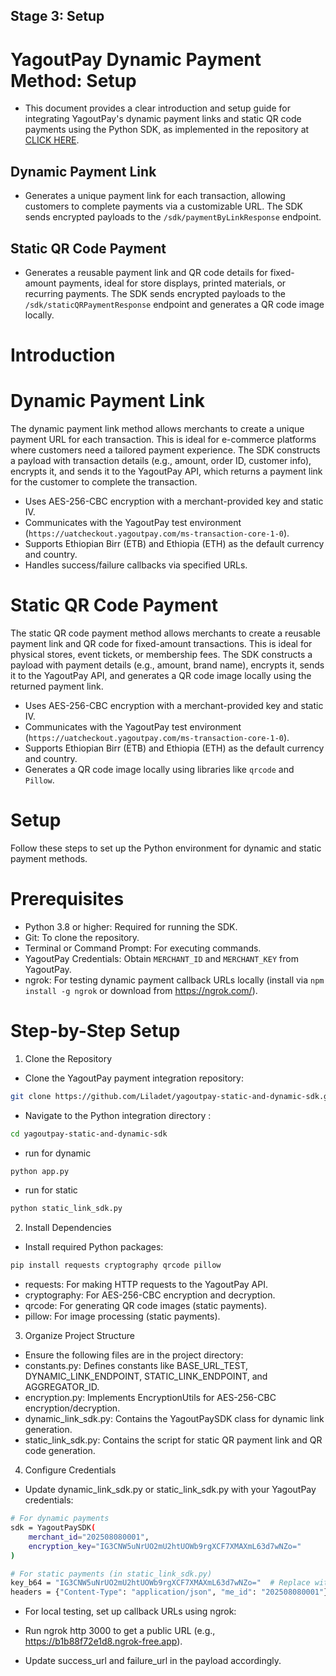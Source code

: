 ## Stage 3: Setup

# YagoutPay Dynamic Payment Method: Setup

- This document provides a clear introduction and setup guide for integrating YagoutPay's dynamic payment links and static QR code payments using the Python SDK, as implemented in the repository at [CLICK HERE](https://github.com/Liladet/yagoutpay-static-and-dynamic-sdk).

## Dynamic Payment Link

- Generates a unique payment link for each transaction, allowing customers to complete payments via a customizable URL. The SDK sends encrypted payloads to the `/sdk/paymentByLinkResponse` endpoint.

## Static QR Code Payment

- Generates a reusable payment link and QR code details for fixed-amount payments, ideal for store displays, printed materials, or recurring payments. The SDK sends encrypted payloads to the `/sdk/staticQRPaymentResponse` endpoint and generates a QR code image locally.

# Introduction

# Dynamic Payment Link

The dynamic payment link method allows merchants to create a unique payment URL for each transaction. This is ideal for e-commerce platforms where customers need a tailored payment experience. The SDK constructs a payload with transaction details (e.g., amount, order ID, customer info), encrypts it, and sends it to the YagoutPay API, which returns a payment link for the customer to complete the transaction.

- Uses AES-256-CBC encryption with a merchant-provided key and static IV.
- Communicates with the YagoutPay test environment (`https://uatcheckout.yagoutpay.com/ms-transaction-core-1-0`).
- Supports Ethiopian Birr (ETB) and Ethiopia (ETH) as the default currency and country.
- Handles success/failure callbacks via specified URLs.

# Static QR Code Payment

The static QR code payment method allows merchants to create a reusable payment link and QR code for fixed-amount transactions. This is ideal for physical stores, event tickets, or membership fees. The SDK constructs a payload with payment details (e.g., amount, brand name), encrypts it, sends it to the YagoutPay API, and generates a QR code image locally using the returned payment link.

- Uses AES-256-CBC encryption with a merchant-provided key and static IV.
- Communicates with the YagoutPay test environment (`https://uatcheckout.yagoutpay.com/ms-transaction-core-1-0`).
- Supports Ethiopian Birr (ETB) and Ethiopia (ETH) as the default currency and country.
- Generates a QR code image locally using libraries like `qrcode` and `Pillow`.

# Setup

Follow these steps to set up the Python environment for dynamic and static payment methods.

# Prerequisites

- Python 3.8 or higher: Required for running the SDK.
- Git: To clone the repository.
- Terminal or Command Prompt: For executing commands.
- YagoutPay Credentials: Obtain `MERCHANT_ID` and `MERCHANT_KEY` from YagoutPay.
- ngrok: For testing dynamic payment callback URLs locally (install via `npm install -g ngrok` or download from https://ngrok.com/).

# Step-by-Step Setup

1. Clone the Repository

- Clone the YagoutPay payment integration repository:

```bash
git clone https://github.com/Liladet/yagoutpay-static-and-dynamic-sdk.git
```

- Navigate to the Python integration directory :

```bash
cd yagoutpay-static-and-dynamic-sdk
```

- run for dynamic

```bash
python app.py
```

- run for static

```bash
python static_link_sdk.py
```

2. Install Dependencies

- Install required Python packages:

```bash
pip install requests cryptography qrcode pillow
```

- requests: For making HTTP requests to the YagoutPay API.
- cryptography: For AES-256-CBC encryption and decryption.
- qrcode: For generating QR code images (static payments).
- pillow: For image processing (static payments).

3. Organize Project Structure

- Ensure the following files are in the project directory:
- constants.py: Defines constants like BASE_URL_TEST, DYNAMIC_LINK_ENDPOINT, STATIC_LINK_ENDPOINT, and AGGREGATOR_ID.
- encryption.py: Implements EncryptionUtils for AES-256-CBC encryption/decryption.
- dynamic_link_sdk.py: Contains the YagoutPaySDK class for dynamic link generation.
- static_link_sdk.py: Contains the script for static QR payment link and QR code generation.

4. Configure Credentials

- Update dynamic_link_sdk.py or static_link_sdk.py with your YagoutPay credentials:

```bash
# For dynamic payments
sdk = YagoutPaySDK(
    merchant_id="202508080001",
    encryption_key="IG3CNW5uNrUO2mU2htUOWb9rgXCF7XMAXmL63d7wNZo="
)
```

```bash
# For static payments (in static_link_sdk.py)
key_b64 = "IG3CNW5uNrUO2mU2htUOWb9rgXCF7XMAXmL63d7wNZo="  # Replace with your key
headers = {"Content-Type": "application/json", "me_id": "202508080001"}
```

- For local testing, set up callback URLs using ngrok:

- Run ngrok http 3000 to get a public URL (e.g., https://b1b88f72e1d8.ngrok-free.app).

- Update success_url and failure_url in the payload accordingly.
